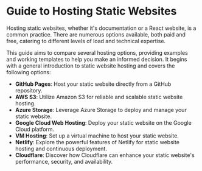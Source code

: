 # Guide to Hosting Static Websites

Hosting static websites, whether it's documentation or a React website, is a common practice. There are numerous options
available, both paid and free, catering to different levels of load and technical expertise.

This guide aims to compare several hosting options, providing examples and working templates to help you make an
informed decision. It begins with a general introduction to static website hosting and covers the following options:

- **GitHub Pages**: Host your static website directly from a GitHub repository.
- **AWS S3**: Utilize Amazon S3 for reliable and scalable static website hosting.
- **Azure Storage**: Leverage Azure Storage to deploy and manage your static website.
- **Google Cloud Web Hosting**: Deploy your static website on the Google Cloud platform.
- **VM Hosting**: Set up a virtual machine to host your static website.
- **Netlify**: Explore the powerful features of Netlify for static website hosting and continuous deployment.
- **Cloudflare**: Discover how Cloudflare can enhance your static website's performance, security, and availability.